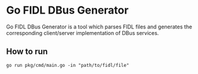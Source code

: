 # Go FIDL DBus Generator

Go FIDL DBus Generator is a tool which parses FIDL files and generates the
corresponding client/server implementation of DBus services.

## How to run
`go run pkg/cmd/main.go -in "path/to/fidl/file"`